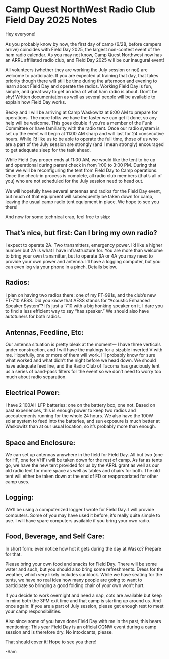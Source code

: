 # Camp Quest NorthWest Radio Club Field Day 2025 Notes

Hey everyone!

As you probably know by now, the first day of camp (6/28, before campers arrive) coincides with Field Day 2025, the largest non-contest event of the ham radio calendar.  As you may not know, Camp Quest Northwest now has an ARRL affiliated radio club, and Field Day 2025 will be our inaugural event!

All volunteers (whether they are working the July session or not) are welcome to participate.  If you are expected at training that day, that takes priority though there will still be time during the afternoon and evening to learn about Field Day and operate the radios.  Working Field Day is fun, simple, and great way to get an idea of what ham radio is about.  Don’t be shy!  Written documentation as well as several people will be available to explain how Field Day works.

Becky and I will be arriving at Camp Waskowitz at 9:00 AM to prepare for operations.  The more folks we have the faster we can get it done, so any help will be welcome.   This goes double if you’re a member of the Funk Committee or have familiarity with the radio tent.    Once our radio system is set up the event will begin at 11:00 AM sharp and will last for 24 consecutive hours.  While I’d like us to be able to operate the full time, those of us who are a part of the July session are strongly (and I mean strongly) encouraged to get adequate sleep for the task ahead.

While Field Day proper ends at 11:00 AM, we would like the tent to be up and operational during parent check in from 1:00 to 3:00 PM.   During that time we will be reconfiguring the tent from Field Day to Camp operations.   Once the check-in process is complete, all radio club members (that’s all of you) who are not scheduled for the July session need to head out.

We will hopefully have several antennas and radios for the Field Day event, but much of that equipment will subsequently be taken down for camp, leaving the usual camp radio tent equipment in place.   We hope to see you there!

And now for some technical crap, feel free to skip: 

## That’s nice, but first: Can I bring my own radio?

I expect to operate 2A.   Two transmitters, emergency power.   I’d like a higher number but 2A is what I have infrastructure for.  You are more than welcome to bring your own transmitter, but to operate 3A or 4A you may need to provide your own power and antenna.  I’ll have a logging computer, but you can even log via your phone in a pinch.  Details below.

## Radios:

I plan on having two radios there: one of my FT-991s, and the club’s new FT-710 AESS.  Did you know that AESS stands for “Acoustic Enhanced Speaker System”?   It’s just a ‘710 with a big honking speaker on it.   I dare you to find a less efficient way to say “has speaker.”   We should also have autotuners for both radios.

## Antennas, Feedline, Etc:

Our antenna situation is pretty bleak at the moment— I have three verticals under construction, and I will have the makings for a sizable inverted V with me.   Hopefully, one or more of them will work.   I’ll probably know for sure what worked and what didn’t the night before we head down.   We should have adequate feedline, and the Radio Club of Tacoma has graciously lent us a series of band-pass filters for the event so we don’t need to worry too much about radio separation.

## Electrical Power:

I have 2 100AH LFP batteries: one on the battery box, one not.   Based on past experiences, this is enough power to keep two radios and accoutrements running for the whole 24 hours.   We also have the 100W solar system to feed into the batteries, and sun exposure is much better at Waskowitz than at our usual location, so it’s probably more than enough.

## Space and Enclosure:

We can set up antennas anywhere in the field for Field Day.   All but two (one for HF, one for VHF) will be taken down for the rest of camp.   As far as tents go, we have the new tent provided for us by the ARRL grant as well as our old radio tent for more space as well as tables and chairs for both.    The old tent will either be taken down at the end of FD or reappropriated for other camp uses.

## Logging:

We’ll be using a computerized logger I wrote for Field Day.   I will provide computers.  Some of you may have used it before, it’s really quite simple to use.   I will have spare computers available if you bring your own radio.

## Food, Beverage, and Self Care:

In short form: ever notice how hot it gets during the day at Wasko?   Prepare for that.

Please bring your own food and snacks for Field Day.   There will be some water and such, but you should also bring some refreshments.  Dress for the weather, which very likely includes sunblock.  While we have seating for the tents, we have no real idea how many people are going to want to participate so bringing a good folding chair of your own won’t hurt.

If you decide to work overnight and need a nap, cots are available but keep in mind both the 3PM exit time and that camp is starting up around us.  And once again:  If you are a part of July session, please get enough rest to meet your camp responsibilities.

Also since some of you have done Field Day with me in the past, this bears mentioning:  This year Field Day is an official CQNW event during a camp session and is therefore dry.   No intoxicants, please.


That should cover it!   Hope to see you there!

-Sam

